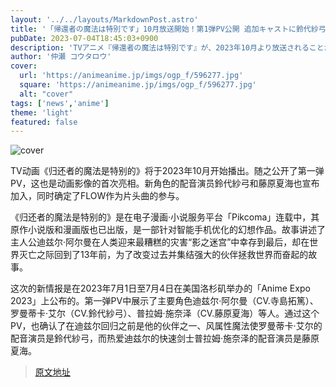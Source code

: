 ```yaml
---
layout: '../../layouts/MarkdownPost.astro'
title: '「帰還者の魔法は特別です」10月放送開始！第1弾PV公開 追加キャストに鈴代紗弓＆藤原夏海'
pubDate: 2023-07-04T18:45:03+0900
description: 'TVアニメ『帰還者の魔法は特別です』が、2023年10月より放送されることがわかった。これに伴い、アニメ映像初出しとなる第1弾PVが公開。新キャラクターのキャストとして鈴代紗弓と藤原夏海の出演も発表され、オープニングテーマアーティストとしてFLOWの参加も決定した。'
author: '仲瀬 コウタロウ'
cover:
  url: 'https://animeanime.jp/imgs/ogp_f/596277.jpg'
  square: 'https://animeanime.jp/imgs/ogp_f/596277.jpg'
  alt: "cover"
tags: ['news','anime']
theme: 'light'
featured: false
---
```


![cover](https://animeanime.jp/imgs/ogp_f/596277.jpg)

TV动画《归还者的魔法是特别的》将于2023年10月开始播出。随之公开了第一弹PV，这也是动画影像的首次亮相。新角色的配音演员鈴代紗弓和藤原夏海也宣布加入，同时确定了FLOW作为片头曲的参与。

《归还者的魔法是特别的》是在电子漫画·小说服务平台「Pikcoma」连载中，其原作小说版和漫画版也已出版，是一部针对智能手机优化的幻想作品。故事讲述了主人公迪兹尔·阿尔曼在人类迎来最糟糕的灾害“影之迷宫”中幸存到最后，却在世界灭亡之际回到了13年前，为了改变过去并集结强大的伙伴拯救世界而奋起的故事。

这次的新情报是在2023年7月1日至7月4日在美国洛杉矶举办的「Anime Expo 2023」上公布的。第一弹PV中展示了主要角色迪兹尔·阿尔曼（CV.寺島拓篤）、罗曼蒂卡·艾尔（CV.鈴代紗弓）、普拉姆·施奈泽（CV.藤原夏海）等人。通过这个PV，也确认了在迪兹尔回归之前是他的伙伴之一、风属性魔法使罗曼蒂卡·艾尔的配音演员是鈴代紗弓，而热爱迪兹尔的快速剑士普拉姆·施奈泽的配音演员是藤原夏海。

>[原文地址](https://animeanime.jp/article/2023/07/04/78358.html)  